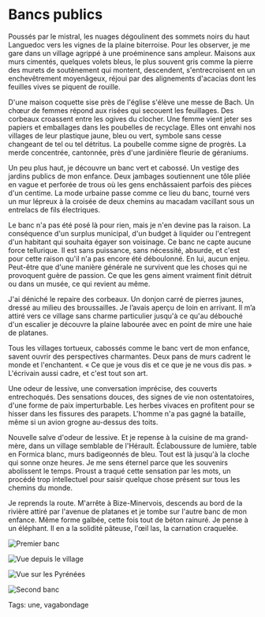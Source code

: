 # Bancs publics

Poussés par le mistral, les nuages dégoulinent des sommets noirs du haut Languedoc vers les vignes de la plaine biterroise. Pour les observer, je me gare dans un village agrippé à une proéminence sans ampleur. Maisons aux murs cimentés, quelques volets bleus, le plus souvent gris comme la pierre des murets de soutènement qui montent, descendent, s'entrecroisent en un enchevêtrement moyenâgeux, réjoui par des alignements d'acacias dont les feuilles vives se piquent de rouille.<span id="more-33462"></span>

D'une maison coquette sise près de l'église s'élève une messe de Bach. Un chœur de femmes répond aux risées qui secouent les feuillages. Des corbeaux croassent entre les ogives du clocher. Une femme vient jeter ses papiers et emballages dans les poubelles de recyclage. Elles ont envahi nos villages de leur plastique jaune, bleu ou vert, symbole sans cesse changeant de tel ou tel détritus. La poubelle comme signe de progrès. La merde concentrée, cantonnée, près d'une jardinière fleurie de géraniums.

Un peu plus haut, je découvre un banc vert et cabossé. Un vestige des jardins publics de mon enfance. Deux jambages soutiennent une tôle pliée en vague et perforée de trous où les gens enchâssaient parfois des pièces d'un centime. La mode urbaine passe comme ce lieu du banc, tourné vers un mur lépreux à la croisée de deux chemins au macadam vacillant sous un entrelacs de fils électriques.

Le banc n'a pas été posé là pour rien, mais je n'en devine pas la raison. La conséquence d'un surplus municipal, d'un budget à liquider ou l'entregent d'un habitant qui souhaita égayer son voisinage. Ce banc ne capte aucune force tellurique. Il est sans puissance, sans nécessité, absurde, et c'est pour cette raison qu'il n'a pas encore été déboulonné. En lui, aucun enjeu. Peut-être que d'une manière générale ne survivent que les choses qui ne provoquent guère de passion. Ce que les gens aiment vraiment finit détruit ou dans un musée, ce qui revient au même.

J'ai déniché le repaire des corbeaux. Un donjon carré de pierres jaunes, dressé au milieu des broussailles. Je l’avais aperçu de loin en arrivant. Il m’a attiré vers ce village sans charme particulier jusqu'à ce qu'au débouché d'un escalier je découvre la plaine labourée avec en point de mire une haie de platanes.

Tous les villages tortueux, cabossés comme le banc vert de mon enfance, savent ouvrir des perspectives charmantes. Deux pans de murs cadrent le monde et l'enchantent. « Ce que je vous dis et ce que je ne vous dis pas. » L'écrivain aussi cadre, et c'est tout son art.

Une odeur de lessive, une conversation imprécise, des couverts entrechoqués. Des sensations douces, des signes de vie non ostentatoires, d'une forme de paix imperturbable. Les herbes vivaces en profitent pour se hisser dans les fissures des parapets. L'homme n'a pas gagné la bataille, même si un avion grogne au-dessus des toits.

Nouvelle salve d'odeur de lessive. Et je repense à la cuisine de ma grand-mère, dans un village semblable de l'Hérault. Éclaboussure de lumière, table en Formica blanc, murs badigeonnés de bleu. Tout est là jusqu'à la cloche qui sonne onze heures. Je me sens éternel parce que les souvenirs abolissent le temps. Proust a traqué cette sensation par les mots, un procédé trop intellectuel pour saisir quelque chose présent sur tous les chemins du monde.

Je reprends la route. M'arrête à Bize-Minervois, descends au bord de la rivière attiré par l'avenue de platanes et je tombe sur l'autre banc de mon enfance. Même forme galbée, cette fois tout de béton rainuré. Je pense à un éléphant. Il en a la solidité pâteuse, l'œil las, la carnation craquelée.

![Premier banc](http://blog.tcrouzet.comhttps://tcrouzet.com/images_tc/2013/09/va3_1.jpg)

![Vue depuis le village](http://blog.tcrouzet.comhttps://tcrouzet.com/images_tc/2013/09/va3_2.jpg)

![Vue sur les Pyrénées](http://blog.tcrouzet.comhttps://tcrouzet.com/images_tc/2013/09/va3_3.jpg)

![Second banc](http://blog.tcrouzet.comhttps://tcrouzet.com/images_tc/2013/09/va3_4.jpg)



Tags: une, vagabondage